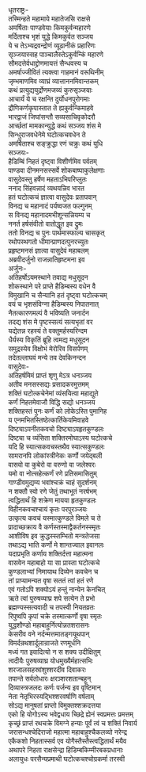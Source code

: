 धृतराष्ट्रः-   
तस्मिन्हते महामाये महातेजसि राक्षसे  
अमर्षिताः पाण्डवेयाः किमकुर्वन्महारणे  
मर्दिताश्च भृशं युद्धे किमकुर्वत सञ्जय  
ये च तेऽभ्यद्रवन्द्रोणं व्यूढानीकं प्रहारिणः  
सृञ्जयास्सह पाञ्चालैस्तेऽकुर्वन्किं महारणे  
सौमदत्तेर्वधाद्द्रोणमायत्तं सैन्धवस्य च  
अमर्षाज्जीवितं त्यक्त्वा गाहमानं वरूथिनीम्  
जृम्भमाणमिव व्याघ्रं व्यात्ताननमिवान्तकम्  
कथं प्रत्युद्ययुर्द्रोणमजय्यं कुरुसृञ्जयाः  
आचार्यं ये च रक्षन्ति दुर्योधनपुरोगमाः  
द्रौणिकर्णकृपास्तात ते ह्यकुर्वन्किमाहवे  
भारद्वाजं जिघांसन्तौ सव्यसाचिवृकोदरौ  
आर्च्छतां मामकान्युद्धे कथं सञ्जय शंस मे  
सिन्धुराजवधेनेमे घटोत्कचवधेन ते  
अमर्षिताश्च सङ्क्रुद्धा रणं चक्रुः कथं युधि  
सञ्जयः-   
हैडिम्बिं निहतं दृष्ट्वा विशीर्णमिव पर्वतम्  
पाण्डवा दीनमनसस्सर्वे शोकबाष्पाकुलेक्षणाः  
वासुदेवस्तु हर्षेण महताऽभिपरिप्लुतः  
ननाद सिंहवन्नादं व्यथयन्निव भारत  
हतं घटोत्कचं ज्ञात्वा वासुदेवः प्रतापवान्  
विनद्य च महानादं पर्यष्वजत फल्गुनम्  
स विनद्य महानादमभीशून्सन्नियम्य च  
ननर्त हर्षसंवीतो वातोद्धूत इव द्रुमः  
ततो विनद्य च पुनः पार्थमास्फाल्य चासकृत्  
रथोपस्थगतो धीमान्प्राणदत्पुनरच्युतः  
प्रहृष्टमनसं ज्ञात्वा वासुदेवं महाबलम्  
अब्रवीदर्जुनो राजन्नातिहृष्टमना इव  
अर्जुनः-  
अतिहर्षोऽयमस्थाने तवाद्य मधुसूदन  
शोकस्थाने परे प्राप्ते हैडिम्बस्य वधेन वै  
विमुखानि च सैन्यानि हतं दृष्ट्वा घटोत्कचम्  
वयं च भृशसंविग्ना हैडिम्बस्य निपातनात्  
नैतत्कारणमल्पं वै भविष्यति जनार्दन  
तदद्य शंस मे पृष्टस्सत्यं सत्यभृतां वर  
यद्येतन्न रहस्यं ते वक्तुमर्हस्यरिन्दम  
धैर्यस्य विकृतिं ब्रूहि त्वमद्य मधुसूदन  
समुद्रस्येव विक्षोभं मेरोरिव विसर्पणम्  
तदेतल्लाघवं मन्ये तव देवकिनन्दन  
वासुदेवः-  
अतिहर्षमिमं प्राप्तं शृणु मेऽत्र धनञ्जय  
अतीव मनसस्सद्यः प्रसादकरमुत्तमम्  
शक्तिं घटोत्कचेनेमां व्यंसयित्वा महाद्युते  
कर्णं निहतमेवाजौ विद्धि सद्यो धनञ्जय  
शक्तिहस्तं पुनः कर्णं को लोकेऽस्ति पुमानिह  
य एनमभितस्तिष्ठेत्कार्तिकेयमिवाहवे  
दिष्ट्याऽपनीतकवचो दिष्ट्याऽपहृतकुण्डलः  
दिष्ट्या च व्यंसिता शक्तिरमोघाऽस्य घटोत्कचे  
यदि हि स्यात्सकवचस्तथैव स्यात्सकुण्डलः  
सामरानपि लोकांस्त्रीनेकः कर्णो जयेद्बली  
वासवो वा कुबेरो वा वरुणो वा जलेश्वरः  
यमो वा नोत्सहेत्कर्णं रणे प्रतिसमासितुम्  
गाण्डीवमुद्यम्य भवांश्चक्रं चाहं सुदर्शनम्  
न शक्तौ स्वो रणे जेतुं तथाभूतं नरर्षभम्  
त्वद्धितार्थं हि शक्रेण मायया हृतकुण्डलः  
विहीनकवचश्चायं कृतः परपुरञ्जयः  
उत्कृत्य कवचं यस्मात्कुण्डले विमले च ते  
प्रादाच्छक्राय वै कर्णस्तस्माद्वैकर्तनस्स्मृतः  
आशीविष इव क्रुद्धस्स्तम्भितो मन्त्रतेजसा  
तथाऽद्य भाति कर्णो मे शान्तज्वाल इवानलः  
यदाप्रभृति कर्णाय शक्तिर्दत्ता महात्मना  
वासवेन महाबाहो या सा प्रास्ता घटोत्कचे  
कुण्डलाभ्यां निमायाथ दिव्येन कवचेन च  
तां प्राप्यामन्यत वृषा सततं त्वां हतं रणे  
एवं गतोऽपि शक्योऽयं हन्तुं नान्येन केनचित्  
ऋते त्वां पुरुषव्याघ्र शपे सत्येन ते प्रभो  
ब्रह्मण्यस्सत्यवादी च तपस्वी नियतव्रतः  
रिपुष्वपि कृपां चक्रे तस्मात्कर्णो वृषा स्मृतः  
युद्धशौण्डो महाबाहुर्नित्योन्नतशरासनः  
केसरीव वने नर्दन्मत्तमातङ्गयूथपान्   
विमर्दन्रथशार्दूलान्राजते रणमूर्धनि  
मध्यं गत इवादित्यो न स शक्य उदीक्षितुम्  
त्वदीयैः पुरुषव्याघ्र योधमुख्यैर्महात्सभिः  
शरजालसहस्रांशुश्शरदीव दिवाकरः  
तपान्ते सर्वतोधारः क्षरञ्शरशतान्बहून्  
दिव्यास्त्रजलदः कर्णः पर्जन्य इव वृष्टिमान्  
नेता नेतृभिरस्यद्भिश्शरवर्षाणि वर्षताम्  
सोऽद्य मानुषतां प्राप्तो विमुक्तश्शक्रदत्तया  
एको हि योगोऽस्य भवेद्वधाय च्छिद्रे ह्येनं स्वप्रमत्तः प्रमत्तम्  
कृच्छ्रं प्राप्तं रथचक्रे विमग्ने हन्याः पूर्वं त्वं च शक्तिं निवार्य  
जरासन्धश्चेदिराजो महात्मा महाबाहुश्चैकलव्यो नरेन्द्र  
एकैकशो निहतास्सर्व एव योगैस्तैस्तैस्त्वद्धितार्थं मयैव  
अथापरे निहता राक्षसेन्द्रा हिडिम्बकिम्मीरबकप्रधानाः  
अलायुधः परसैन्यप्रमाथी घटोत्कचश्चोग्रकर्मा तरस्वी   
